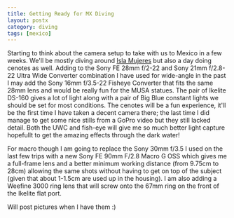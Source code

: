 ```yaml
---
title: Getting Ready for MX Diving
layout: postx
category: diving
tags: [mexico]
---
```


Starting to think about the camera setup to take with us to Mexico in a few weeks. We'll be mostly diving around [Isla Mujeres](http://www.isla-mujeres.net/) but also a day doing cenotes as well. Adding to the Sony FE 28mm f/2-22 and Sony 21mm f/2.8-22 Ultra Wide Converter combination I have used for wide-angle in the past I may add the Sony 16mm f/3.5-22 Fisheye Converter that fits the same 28mm lens and would be really fun for the MUSA statues. The pair of Ikelite DS-160  gives a lot of light along with a pair of Big Blue constant lights we should be set for most conditions. The cenotes will be a fun experience, it'll be the first time I have taken a decent camera there; the last time I did manage to get some nice stills from a GoPro video but they still lacked detail. Both the UWC and fish-eye will give me so much better light capture hopefullt to get the amazing effects through the dark water!

For macro though I am going to replace the Sony 30mm f/3.5 I used on the last few trips with a new Sony FE 90mm F/2.8 Macro G OSS which gives me a full-frame lens and a better minimum working distance (from 9.75cm to 28cm) allowing the same shots without having to get on top of the subject (given that about 1-1.5cm are used up in the housing). I am also adding a Weefine 3000 ring lens that will screw onto the 67mm ring on the front of the Ikelite flat port. 

Will post pictures when I have them :)
